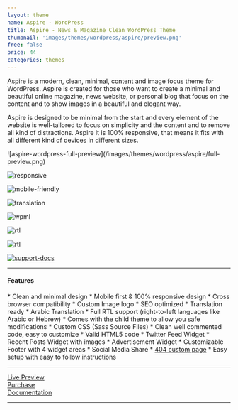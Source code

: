 ```yaml
---
layout: theme
name: Aspire - WordPress
title: Aspire - News & Magazine Clean WordPress Theme
thumbnail: 'images/themes/wordpress/aspire/preview.png'
free: false
price: 44
categories: themes
---
```


Aspire is a modern, clean, minimal, content and image focus theme for WordPress. Aspire is created for those who want to create a minimal and beautiful online magazine, news website, or personal blog that focus on the content and to show images in a beautiful and elegant way.

Aspire is designed to be minimal from the start and every element of the website is well-tailored to focus on simplicity and the content and to remove all kind of distractions. Aspire it is 100% responsive, that means it fits with all different kind of devices in different sizes.

<div class="darker-bg-image-wrap" markdown='1'>
  ![aspire-wordpress-full-preview](/images/themes/wordpress/aspire/full-preview.png)
</div>

![responsive](http://aspirethemes.github.io/images/envato/wordpress/aspire/responsive.png)

![mobile-friendly](http://aspirethemes.com/images/envato/wordpress/aspire/mobile-friendly.png)

![translation](http://aspirethemes.github.io/images/envato/wordpress/aspire/translation.png)

![wpml](http://aspirethemes.github.io/images/envato/wordpress/aspire/wpml-ready.jpg)

![rtl](http://aspirethemes.github.io/images/envato/wordpress/aspire/rtl.png)

![rtl](http://aspirethemes.github.io/images/envato/wordpress/aspire/arabic-translation.png)

[![support-docs](http://aspirethemes.github.io/images/envato/wordpress/east/support-docs.png)](http://aspirethemes.com/docs/aspire-wordpress.html)

---

#### Features

<div class="check-list" markdown='1'>
  * Clean and minimal design
  * Mobile first &amp; 100% responsive design
  * Cross browser compatibility
  * Custom Image logo
  * SEO optimized
  * Translation ready
  * Arabic Translation
  * Full RTL support (right-to-left languages like Arabic or Hebrew)
  * Comes with the child theme to allow you safe modifications
  * Custom CSS (Sass Source Files)
  * Clean well commented code, easy to customize
  * Valid HTML5 code
  * Twitter Feed Widget
  * Recent Posts Widget with images
  * Advertisement Widget
  * Customizable Footer with 4 widget areas
  * Social Media Share
  * <a href="http://aspire-wp.aspirethemes.com/404">404 custom page</a>
  * Easy setup with easy to follow instructions
</div>

---

<div class="row">
  <div class="column medium-4 large-4">
    <a class="button button--large button--expand" href="http://aspire-wordpress.aspirethemes.com/" target="_blank">Live Preview</a>
  </div>
  <div class="column medium-4 large-4">
    <a class="button button--expand button--large button--success" href="http://themeforest.net/item/-aspire-news-magazine-clean-wordpress-theme/15086977" target="_blank">Purchase</a>
  </div>
  <div class="column medium-4 large-4">
    <a class="button button--large button--expand" href="http://aspirethemes.com/docs/aspire-wordpress.html" target="_blank">Documentation</a>
  </div>
</div>

---